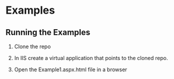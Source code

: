 # Examples

## Running the Examples

1. Clone the repo

2. In IIS create a virtual application that points to the cloned repo.

3. Open the Example1.aspx.html file in a browser
